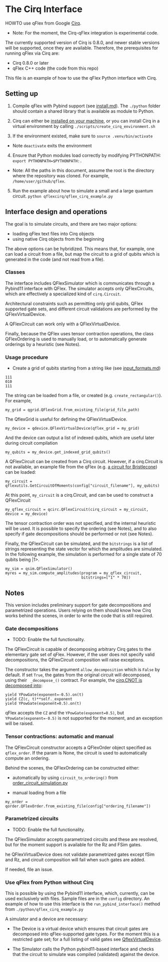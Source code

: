 # The Cirq Interface

HOWTO use qFlex from Google [Cirq](https://github.com/quantumlib/cirq).
* Note: For the moment, the Cirq-qFlex integration is experimental code.

The currently supported version of Cirq is 0.8.0, and newer stable
versions will be supported, once they are available. Therefore, the
prerequisites for running qFlex via Cirq are:
- Cirq 0.8.0 or later
- qFlex C++ code (the code from this repo)

This file is an example of how to use the qFlex Python interface with Cirq.


## Setting up

1. Compile qFlex with Pybind support (see [install.md](/docs/install.md)).
The `./python` folder
should contain a shared library that is available as module to Python.

2. Cirq can either be [installed on your machine](https://cirq.readthedocs.io/en/stable/install.html),
or you can install Cirq in a virtual environment by calling
`./scripts/create_cirq_environment.sh`

3. If the environment existed, make sure to `source .venv/bin/activate`
* Note `deactivate` exits the environment

4. Ensure that Python modules load correctly by modifying PYTHONPATH:
`export PYTHONPATH=$PYTHONPATH:.`
* Note: All the paths in this document, assume the root is the directory where the
repository was cloned. For example, `/home/user/github/qflex`.

5. Run the example about how to simulate a small and a large quantum circuit.
`python qflexcirq/qflex_cirq_example.py`


## Interface design and operations

The goal is to simulate circuits, and there are two major options:
* loading qFlex text files into Cirq objects
* using native Cirq objects from the beginning

The above options can be hybridized. This means that, for example, one can load
a circuit from a file, but map the circuit to a grid of qubits which is
generated in the code (and not read from a file).

### Classes

The interface includes QFlexSimulator which is communicates through a Pybind11
interface with QFlex. The simulator accepts only QFlexCircuits, which are
effectively a specialized kind of `cirq.Circuit`.

Architectural constraints such as permitting only grid qubits, QFlex supported
gate sets, and different circuit validations are performed by the
QFlexVirtualDevice.

A QFlexCircuit can work only with a QFlexVirtualDevice.

Finally, because the QFlex uses tensor contraction operations, the class
QFlexOrdering is used to manually load, or to automatically generate orderings
by a heuristic (see Notes).

### Usage procedure

* Create a grid of qubits starting from a string like (see [input_formats.md](/docs/input_formats.md))
```
111
010
111
```
The string can be loaded from a file, or created (e.g. `create_rectangular()`).
For example,
```
my_grid = qgrid.QFlexGrid.from_existing_file(grid_file_path)
```

The QflexGrid is useful for defining the QFlexVirtualDevice.
```
my_device = qdevice.QFlexVirtualDevice(qflex_grid = my_grid)
```

And the device can output a list of indexed qubits, which are useful later
during circuit compilation
```
my_qubits = my_device.get_indexed_grid_qubits()
```

A QFlexCircuit can be created from a Cirq circuit. However, if a cirq.Circuit
is not available, an example file from the qFlex (e.g.
[a circuit for Bristlecone](/config/circuits/bristlecone_48_1-16-1_0.txt))
can be loaded:
```
my_circuit = qflexutils.GetCircuitOfMoments(config["circuit_filename"], my_qubits)
```

At this point, `my_circuit` is a cirq.Circuit, and can be used to construct a
QFlexCircuit
```
my_qflex_circuit = qcirc.QFlexCircuit(cirq_circuit = my_circuit, device = my_device)
```

The tensor contraction order was not specified, and the internal heuristic
will be used. It is possible to specify the ordering (see Notes), and to also specify if
gate decompositions should be performed or not (see Notes).

Finally, the QFlexCircuit can be simulated, and the `bitstrings` is a list of
strings representing the state vector for which the amplitudes are simulated.
In the following example, the simulation is performed for a single state
of 70 qubits being |1>.

```
my_sim = qsim.QFlexSimulator()
myres = my_sim.compute_amplitudes(program = my_qflex_circuit,
                                  bitstrings=["1" * 70])
```


## Notes

This version includes preliminary support for gate decompositions and
parametrized operations. Users relying on them should know how Cirq works behind
the scenes, in order to write the code that is still required.

### Gate decompositions
* TODO: Enable the full functionality.

The QFlexCircuit is capable of decomposing arbitrary Cirq gates to the
elementary gate set of qFlex. However, if the user does not specify valid
decompositions, the QFlexCircuit composition will raise exceptions.

The constructor takes the argument `allow_decomposition` which is `False` by
default. If set `True`, the gates from the original circuit will decomposed,
using their ` _decompose_()` contract. For example, the [cirq.CNOT is decomposed
into](https://github.com/quantumlib/Cirq/blob/49b2f193ad99ce6770831330c19963bfa5c66f19/cirq/ops/common_gates.py#L829):
```
yield YPowGate(exponent=-0.5).on(t)
yield CZ(c, t)**self._exponent
yield YPowGate(exponent=0.5).on(t)
```

qFlex accepts the `CZ` and the `YPowGate(exponent=0.5)`, but
`YPowGate(exponent=-0.5)` is not supported for the moment,
and an exception will be raised.

### Tensor contractions: automatic and manual

The QFlexCircuit constructor accepts a QFlexOrder object specified as
`qflex_order`. If the param is None, the circuit is used to automatically compute
an ordering.

Behind the scenes, the QFlexOrdering can be constructed either:
* automatically by using `circuit_to_ordering()` from
[order_circuit_simulation.py](python/ordering/ordering/order_circuit_simulation.py)

* manual loading from a file
```
my_order = qorder.QFlexOrder.from_existing_file(config["ordering_filename"])
```

### Parametrized circuits
* TODO: Enable the full functionality.

The QFlexSimulator accepts parametrized circuits and these are resolved, but
for the moment support is available for the Rz and FSim gates. 

he QFlexVirtualDevice does not validate parametrized gates except fSim and Rz, 
and circuit composition will fail when such gates are added.

If needed, file an issue.

### Use qFlex from Python without Cirq

This is possible by using the Pybind11 interface, which, currently, can be used
exclusively with files. Sample files are in the `config` directory. An
example of how to use this interface is the `run_pybind_interface()` method from
`./python/qflex_cirq_example.py`

A simulator and a device are necessary:

* The Device is a virtual device which ensures that circuit gates are decomposed
into qFlex-supported gate types. For the moment this is a restricted gate set;
for a full listing of valid gates see [QflexVirtualDevice](/qflexcirq/interface/qflex_virtual_device.py).

* The Simulator calls the Python pybind11-based interface and checks that the
circuit to simulate was compiled (validated) against the device.
